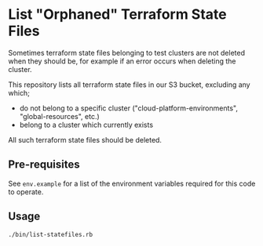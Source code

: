 # List "Orphaned" Terraform State Files

Sometimes terraform state files belonging to test clusters are not deleted when they should be, for example if an error occurs when deleting the cluster.

This repository lists all terraform state files in our S3 bucket, excluding any which;
* do not belong to a specific cluster ("cloud-platform-environments", "global-resources", etc.)
* belong to a cluster which currently exists

All such terraform state files should be deleted.

## Pre-requisites

See `env.example` for a list of the environment variables required for this code to operate.

## Usage

```
./bin/list-statefiles.rb
```


